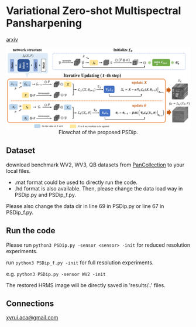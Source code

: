 # Variational Zero-shot Multispectral Pansharpening

[arxiv](https://arxiv.org/pdf/2407.06633)

<img src="./imgs/main.png" align="center">


<center>
Flowchat of the proposed PSDip.
</center>


## Dataset
download benchmark WV2, WV3, QB datasets from [PanCollection](https://liangjiandeng.github.io/PanCollection.html) to your local files.

* .mat format could be used to directly run the code.
* .hd format is also available. Then, please change the data load way in PSDip.py and PSDip_f.py.

Please also change the data dir in line 69 in PSDip.py or line 67 in PSDip_f.py.

## Run the code
Please run ``python3 PSDip.py -sensor <sensor> -init`` for reduced resolution experiments.

run ``python3 PSDip_f.py -init`` for full resolution experiments.

e.g. ``python3 PSDip.py -sensor WV2 -init``

The restored HRMS image will be directly saved in 'results/..' files. 

## Connections
<a href="mailto:xyrui.aca@gmail.com">xyrui.aca@gmail.com</a> 

